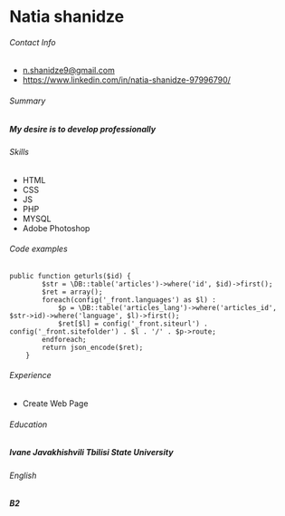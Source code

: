 # Natia shanidze

###### Contact Info
* n.shanidze9@gmail.com
* https://www.linkedin.com/in/natia-shanidze-97996790/

###### Summary
##### My desire is to develop professionally

###### Skills 
* HTML
* CSS
* JS
* PHP
* MYSQL
* Adobe Photoshop

###### Code examples
```
public function geturls($id) {
		$str = \DB::table('articles')->where('id', $id)->first();
		$ret = array();
		foreach(config('_front.languages') as $l) :
			$p = \DB::table('articles_lang')->where('articles_id', $str->id)->where('language', $l)->first();
			$ret[$l] = config('_front.siteurl') . config('_front.sitefolder') . $l . '/' . $p->route;
		endforeach;
		return json_encode($ret);
	}
```

###### Experience
* Create Web Page

###### Education 
##### Ivane Javakhishvili Tbilisi State University

###### English
##### B2
